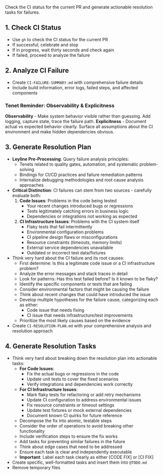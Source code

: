 Check the CI status for the current PR and generate actionable resolution tasks for failures.

## 1. Check CI Status
- Use `gh` to check the CI status for the current PR
- If successful, celebrate and stop
- If in progress, wait thirty seconds and check again
- If failed, proceed to analyze the failure

## 2. Analyze CI Failure
- Create `CI-FAILURE-SUMMARY.md` with comprehensive failure details
- Include build information, error logs, failed steps, and affected components

### Tenet Reminder: Observability & Explicitness
**Observability** - Make system behavior visible rather than guessing. Add logging, capture state, trace the failure path. **Explicitness** - Document actual vs expected behavior clearly. Surface all assumptions about the CI environment and make hidden dependencies obvious.

## 3. Generate Resolution Plan
- **Leyline Pre-Processing**: Query failure analysis principles:
  - Tenets related to quality gates, automation, and systematic problem-solving
  - Bindings for CI/CD practices and failure remediation patterns
  - Internalize debugging methodologies and root cause analysis approaches
- **Critical Distinction**: CI failures can stem from two sources - carefully evaluate both:
  1. **Code Issues**: Problems in the code being tested
     - Your recent changes introduced bugs or regressions
     - Tests legitimately catching errors in business logic
     - Dependencies or integrations not working as expected
  2. **CI Infrastructure Issues**: Problems with the CI system itself
     - Flaky tests that fail intermittently
     - Environmental configuration problems
     - CI pipeline design flaws or misconfigurations
     - Resource constraints (timeouts, memory limits)
     - External service dependencies unavailable
     - Outdated or incorrect test data/fixtures
- Think very hard about the CI failure and its root causes:
  - First determine: Is this a legitimate code issue or a CI infrastructure problem?
  - Analyze the error messages and stack traces in detail
  - Look for patterns: Has this test failed before? Is it known to be flaky?
  - Identify the specific components or tests that are failing
  - Consider environmental factors that might be causing the failure
  - Think about recent changes that could have introduced the issue
  - Develop multiple hypotheses for the failure cause, categorizing each as either:
    - Code issue that needs fixing
    - CI issue that needs infrastructure/test improvements
  - Prioritize the most likely causes based on the evidence
- Create `CI-RESOLUTION-PLAN.md` with your comprehensive analysis and resolution approach

## 4. Generate Resolution Tasks
- Think very hard about breaking down the resolution plan into actionable tasks:
  - **For Code Issues**:
    - Fix the actual bugs or regressions in the code
    - Update unit tests to cover the fixed scenarios
    - Verify integrations and dependencies work correctly
  - **For CI Infrastructure Issues**:
    - Mark flaky tests for refactoring or add retry mechanisms
    - Update CI configuration to address environmental issues
    - Fix resource constraints or timeout settings
    - Update test fixtures or mock external dependencies
    - Document known CI quirks for future reference
  - Decompose the fix into atomic, testable steps
  - Consider the order of operations to avoid breaking other functionality
  - Include verification steps to ensure the fix works
  - Add tasks for preventing similar failures in the future
  - Think about edge cases that need to be addressed
  - Ensure each task is clear and independently executable
  - **Important**: Label each task clearly as either [CODE FIX] or [CI FIX]
- Create specific, well-formatted tasks and insert them into `@TODO.md`
- Remove temporary files
